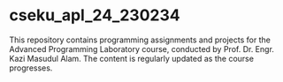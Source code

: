 # cseku_apl_24_230234
This repository contains programming assignments and projects for the Advanced Programming Laboratory course, conducted by Prof. Dr. Engr. Kazi Masudul Alam. The content is regularly updated as the course progresses.
